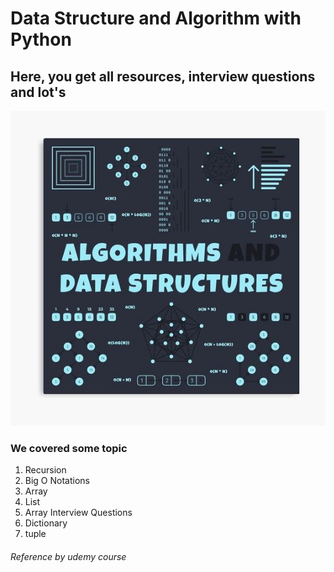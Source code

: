 <h1>Data Structure and Algorithm<span> with</span> Python</h1>
<h2>Here, you get all resources, interview questions and lot's</h2>
<img src="https://github.com/Nayan-Bebale/DSA-Practice/blob/main/datastructure.jpg" />

<h3>We covered some topic</h3>
<ol>
  <li>Recursion</li>
  <li>Big O Notations</li>
  <li>Array</li>
  <li>List</li>
  <li>Array Interview Questions</li>
  <li>Dictionary</li>
  <li>tuple</li>
</ol>
<h6>Reference by udemy course</h6>

